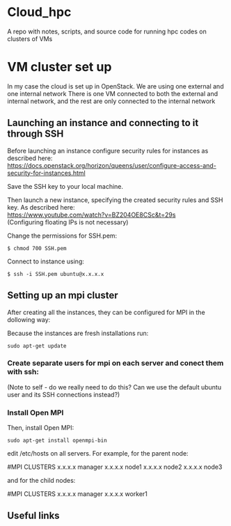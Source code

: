 # Cloud_hpc
A repo with notes, scripts, and source code for running hpc codes on clusters of VMs

# VM cluster set up
In my case the cloud is set up in OpenStack. We are using one external and one internal network There is one VM connected to both the external and internal network, and the rest are only connected to the internal network

## Launching an instance and connecting to it through SSH
Before launching an instance configure security rules for instances as described here:\
https://docs.openstack.org/horizon/queens/user/configure-access-and-security-for-instances.html

Save the SSH key to your local machine. 

Then launch a new instance, specifying the created security rules and SSH key. As described here:\
https://www.youtube.com/watch?v=BZ204OE8CSc&t=29s \
(Configuring floating IPs is not necessary)

Change the permissions for SSH.pem:
```shell
$ chmod 700 SSH.pem
```

Connect to instance using:
```shell
$ ssh -i SSH.pem ubuntu@x.x.x.x
```

## Setting up an mpi cluster
After creating all the instances, they can be configured for MPI in the dollowing way:

Because the instances are fresh installations run:
```shell
sudo apt-get update
```

### Create separate users for mpi on each server and conect them with ssh:

(Note to self - do we really need to do this? Can we use the default ubuntu user and its SSH connections instead?)

### Install Open MPI
Then, install Open MPI:

```shell
sudo apt-get install openmpi-bin
```

edit /etc/hosts on all servers. For example, for the parent node:

#MPI CLUSTERS
x.x.x.x manager
x.x.x.x node1
x.x.x.x node2
x.x.x.x node3

and for the child nodes:

#MPI CLUSTERS
x.x.x.x manager
x.x.x.x worker1

## Useful links
